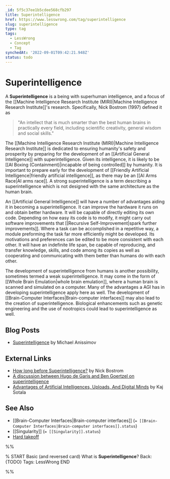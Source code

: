 ```yaml
---
_id: 5f5c37ee1b5cdee568cfb297
title: Superintelligence
href: https://www.lesswrong.com/tag/superintelligence
slug: superintelligence
type: tag
tags:
  - LessWrong
  - Concept
  - Tag
synchedAt: '2022-09-01T09:42:21.948Z'
status: todo
---
```


# Superintelligence

A **Superintelligence** is a being with superhuman intelligence, and a focus of the [[Machine Intelligence Research Institute (MIRI)|Machine Intelligence Research Institute]]'s research. Specifically, Nick Bostrom (1997) defined it as

> "An intellect that is much smarter than the best human brains in practically every field, including scientific creativity, general wisdom and social skills."

The [[Machine Intelligence Research Institute (MIRI)|Machine Intelligence Research Institute]] is dedicated to ensuring humanity's safety and prosperity by preparing for the development of an [[Artificial General Intelligence]] with superintelligence. Given its intelligence, it is likely to be [[AI Boxing (Containment)|incapable of being controlled]] by humanity. It is important to prepare early for the development of [[Friendly Artificial Intelligence|friendly artificial intelligence]], as there may be an [[AI Arms Race|AI arms race]]. A strong superintelligence is a term describing a superintelligence which is not designed with the same architecture as the human brain.

An [[Artificial General Intelligence]] will have a number of advantages aiding it in becoming a superintelligence. It can improve the hardware it runs on and obtain better hardware. It will be capable of directly editing its own code. Depending on how easy its code is to modify, it might carry out software improvements that [[Recursive Self-Improvement|spark further improvements]]. Where a task can be accomplished in a repetitive way, a module preforming the task far more efficiently might be developed. Its motivations and preferences can be edited to be more consistent with each other. It will have an indefinite life span, be capable of reproducing, and transfer knowledge, skills, and code among its copies as well as cooperating and communicating with them better than humans do with each other.

The development of superintelligence from humans is another possibility, sometimes termed a weak superintelligence. It may come in the form of [[Whole Brain Emulation|whole brain emulation]], where a human brain is scanned and simulated on a computer. Many of the advantages a AGI has in developing superintelligence apply here as well. The development of [[Brain-Computer Interfaces|Brain-computer interfaces]] may also lead to the creation of superintelligence. Biological enhancements such as genetic engineering and the use of nootropics could lead to superintelligence as well.

## Blog Posts

- [Superintelligence](http://www.acceleratingfuture.com/articles/superintelligencehowsoon.htm) by Michael Anissimov

## External Links

- [How long before Superintelligence?](http://www.nickbostrom.com/superintelligence.html) by Nick Bostrom
- [A discussion between Hugo de Garis and Ben Goertzel on superintelligence](http://profhugodegaris.files.wordpress.com/2011/04/nocyborgsbghugo.pdf)
- [Advantages of Artificial Intelligences, Uploads, And Digital Minds](http://www.xuenay.net/Papers/DigitalAdvantages.pdf) by Kaj Sotala

## See Also

- [[Brain-Computer Interfaces|Brain-computer interfaces]] (`= [[Brain-Computer Interfaces|Brain-computer interfaces]].status`)
- [[Singularity]] (`= [[Singularity]].status`)
- [Hard takeoff](https://wiki.lesswrong.com/wiki/Hard_takeoff)


%%

% START
Basic (and reversed card)
What is **Superintelligence**?
Back: {TODO}
Tags: LessWrong
END

%%
	
